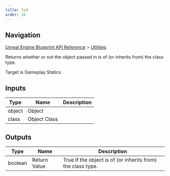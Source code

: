 ```yaml
---
title: IsA
order: 26
---
```

## Navigation

[Unreal Engine Blueprint API Reference](https://dev.epicgames.com/documentation/en-us/unreal-engine/BlueprintAPI) > [Utilities](https://dev.epicgames.com/documentation/en-us/unreal-engine/BlueprintAPI/Utilities)

Returns whether or not the object passed in is of (or inherits from) the class type.

Target is Gameplay Statics

## Inputs

| Type | Name | Description |
| --- | --- | --- |
| object | Object |  |
| class | Object Class |  |

## Outputs

| Type | Name | Description |
| --- | --- | --- |
| boolean | Return Value | True if the object is of (or inherits from) the class type. |
